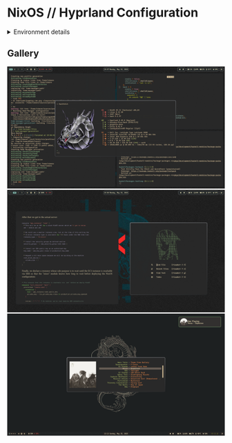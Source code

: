 # NixOS // Hyprland Configuration

<details>
<summary>Environment details</summary>

| Type           | Program      |
| :------------- | :----------: |
| Editor         | Neovim |
| Launcher       | Rofi |
| Shell          | Bash |
| Status Bar     | Waybar |
| Terminal       | Kitty |
| Window Manager | Hyprland |
| File Manager   | Nautilus |
| GTK Theme      | Gruvbox Dark |
| GTK Icon Theme | Gruvbox Plus Dark |
| Cursor Theme   | Graphite Dark |
| Terminal Font  | CaskaydiaCove NF |

</details>

## Gallery
![](./.github/ss1.png)
![](./.github/ss2.png)
![](./.github/ss3.png)

